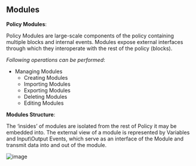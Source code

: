 ## Modules

**Policy Modules**: 

Policy Modules are large-scale components of the policy containing multiple blocks and internal events. Modules expose external interfaces through which they interoperate with the rest of the policy (blocks).

*Following operations can be performed*:
- Managing Modules
  - Creating Modules
  - Importing Modules
  - Exporting Modules
  - Deleting Modules
  - Editing Modules
 
**Modules Structure**: 

The ‘insides’ of modules are isolated from the rest of Policy it may be embedded into. The external view of a module is represented by Variables and Input\Output Events, which serve as an interface of the Module and transmit data into and out of the module.

![image](https://user-images.githubusercontent.com/79293833/231545271-dac962dc-0e46-49b0-8df6-833f8a95a586.png)

